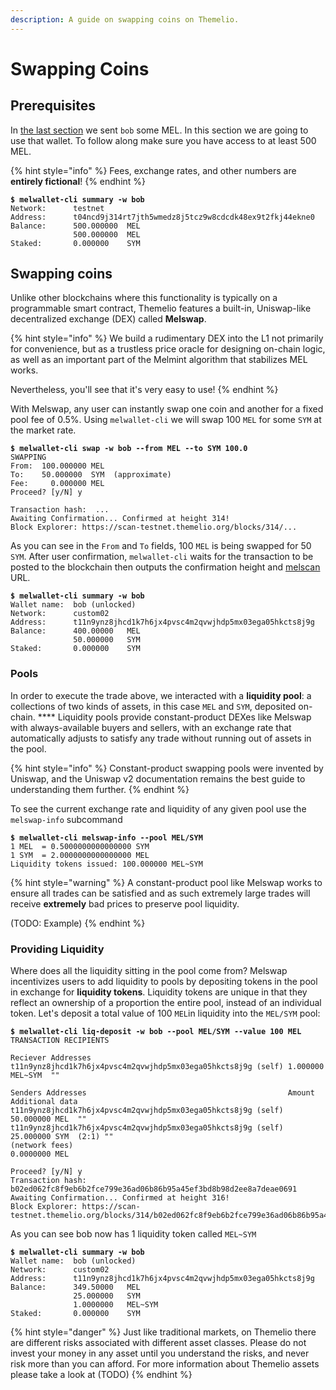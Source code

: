 ```yaml
---
description: A guide on swapping coins on Themelio.
---
```


# Swapping Coins

## Prerequisites

In [the last section](getting-started.md) we sent `bob` some MEL. In this section we are going to use that wallet. To follow along make sure you have access to at least 500 MEL.

{% hint style="info" %}
Fees, exchange rates, and other numbers are **entirely fictional**!
{% endhint %}

<pre class="language-shell-session"><code class="lang-shell-session"><strong>$ melwallet-cli summary -w bob
</strong>Network:      testnet
Address:      t04ncd9j314rt7jth5wmedz8j5tcz9w8cdcdk48ex9t2fkj44ekne0
Balance:      500.000000  MEL
              500.000000  MEL
Staked:       0.000000    SYM
</code></pre>

## Swapping coins <a href="#swapping-coins" id="swapping-coins"></a>

Unlike other blockchains where this functionality is typically on a programmable smart contract, Themelio features a built-in, Uniswap-like decentralized exchange (DEX) called **Melswap**.

{% hint style="info" %}
We build a rudimentary DEX into the L1 not primarily for convenience, but as a trustless price oracle for designing on-chain logic, as well as an important part of the Melmint algorithm that stabilizes MEL works.

Nevertheless, you'll see that it's very easy to use!
{% endhint %}

With Melswap, any user can instantly swap one coin and another for a fixed pool fee of 0.5%. Using `melwallet-cli` we will swap 100 `MEL` for some `SYM` at the market rate.

<pre class="language-shell-session"><code class="lang-shell-session"><strong>$ melwallet-cli swap -w bob --from MEL --to SYM 100.0
</strong>SWAPPING
From:  100.000000 MEL
To:    50.000000  SYM  (approximate)
Fee:     0.000000 MEL
Proceed? [y/N] y

Transaction hash:  ...
Awaiting Confirmation... Confirmed at height 314!
Block Explorer: https://scan-testnet.themelio.org/blocks/314/...
</code></pre>

As you can see in the `From` and `To` fields, 100 `MEL` is being swapped for 50 `SYM`. After user confirmation, `melwallet-cli` waits for the transaction to be posted to the blockchain then outputs the confirmation height and [melscan](https://scan.themelio.org) URL.

<pre class="language-shell-session"><code class="lang-shell-session"><strong>$ melwallet-cli summary -w bob
</strong>Wallet name:  bob (unlocked)
Network:      custom02
Address:      t11n9ynz8jhcd1k7h6jx4pvsc4m2qvwjhdp5mx03ega05hkcts8j9g
Balance:      400.00000   MEL
              50.000000   SYM
Staked:       0.000000    SYM
</code></pre>

### Pools

In order to execute the trade above, we interacted with a **liquidity pool**: a collections of two kinds of assets, in this case `MEL` and `SYM`, deposited on-chain. \*\*\*\* Liquidity pools provide constant-product DEXes like Melswap with always-available buyers and sellers, with an exchange rate that automatically adjusts to satisfy any trade without running out of assets in the pool.

{% hint style="info" %}
Constant-product swapping pools were invented by Uniswap, and the Uniswap v2 documentation remains the best guide to understanding them further.
{% endhint %}

To see the current exchange rate and liquidity of any given pool use the `melswap-info` subcommand

<pre class="language-shell-session"><code class="lang-shell-session"><strong>$ melwallet-cli melswap-info --pool MEL/SYM
</strong>1 MEL  = 0.5000000000000000 SYM
1 SYM  = 2.0000000000000000 MEL
Liquidity tokens issued: 100.000000 MEL~SYM
</code></pre>

{% hint style="warning" %}
A constant-product pool like Melswap works to ensure all trades can be satisfied and as such extremely large trades will receive **extremely** bad prices to preserve pool liquidity.

(TODO: Example)
{% endhint %}

### Providing Liquidity

Where does all the liquidity sitting in the pool come from? Melswap incentivizes users to add liquidity to pools by depositing tokens in the pool in exchange for **liquidity tokens**. Liquidity tokens are unique in that they reflect an ownership of a proportion the entire pool, instead of an individual token. Let's deposit a total value of 100 `MEL`in liquidity into the `MEL/SYM` pool:

<pre class="language-shell-session" data-overflow="wrap"><code class="lang-shell-session"><strong>$ melwallet-cli liq-deposit -w bob --pool MEL/SYM --value 100 MEL
</strong>TRANSACTION RECIPIENTS

Reciever Addresses
t11n9ynz8jhcd1k7h6jx4pvsc4m2qvwjhdp5mx03ega05hkcts8j9g (self) 1.000000 MEL~SYM  ""

Senders Addresses                                             Amount          Additional data
t11n9ynz8jhcd1k7h6jx4pvsc4m2qvwjhdp5mx03ega05hkcts8j9g (self) 50.000000 MEL  ""
t11n9ynz8jhcd1k7h6jx4pvsc4m2qvwjhdp5mx03ega05hkcts8j9g (self) 25.000000 SYM  (2:1) ""
(network fees)                                                0.0000000 MEL

Proceed? [y/N] y
Transaction hash:  b02ed062fc8f9eb6b2fce799e36ad06b86b95a45ef3bd8b98d2ee8a7deae0691
Awaiting Confirmation... Confirmed at height 316!
Block Explorer: https://scan-testnet.themelio.org/blocks/314/b02ed062fc8f9eb6b2fce799e36ad06b86b95a45ef3bd8b98d2ee8a7deae0691
</code></pre>

As you can see bob now has 1 liquidity token called `MEL~SYM`

<pre class="language-shell-session"><code class="lang-shell-session"><strong>$ melwallet-cli summary -w bob
</strong>Wallet name:  bob (unlocked)
Network:      custom02
Address:      t11n9ynz8jhcd1k7h6jx4pvsc4m2qvwjhdp5mx03ega05hkcts8j9g
Balance:      349.50000   MEL
              25.000000   SYM
              1.0000000   MEL~SYM
Staked:       0.000000    SYM
</code></pre>

{% hint style="danger" %}
Just like traditional markets, on Themelio there are different risks associated with different asset classes. Please do not invest your money in any asset until you understand the risks, and never risk more than you can afford. For more information about Themelio assets please take a look at (TODO)
{% endhint %}



